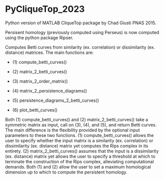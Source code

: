 # PyCliqueTop_2023
Python version of MATLAB CliqueTop package by Chad Giusti PNAS 2015.

Persisent homology (previously computed using Perseus) is now computed 
using the python package Ripser.  

Computes Betti curves from similarity (ex. correlation) or dissimilarity (ex. distance) matrices. The main functions are:

* (1) compute_betti_curves() 

* (2) matrix_2_betti_curves()

* (3) matrix_2_order_matrix() 

* (4) matrix_2_persistence_diagrams() 

* (5) persistence_diagrams_2_betti_curves() 

* (6) plot_betti_curves()

Both (1) compute_betti_curves() and (2) matrix_2_betti_curves() take a symmetric matrix as input, call on (3), (4), and (5), and return Betti curves. The main difference is the flexibility provided by the optional input parameters to these two functions.  (1) compute_betti_curves() allows the user to specify whether the input matrix is a similarity (ex. correlation) or dissimilarity (ex. distance) matrix yet computes the Rips complex in its entirety. (2) matrix_2_betti_curves() assumes that the input is a dissimilarity (ex. distance) matrix yet allows the user to specify a threshold at which to terminate the construction of the Rips complex, alleviating computational demands.  Both (1) and (2) allow the user to set a maximum homological dimension up to which to compute the persistent homology.







